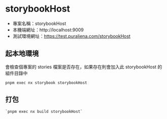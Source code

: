 # storybookHost

- 專案名稱：storybookHost
- 本機端網址：http://localhost:9009
- 測試環境網址：https://test.puraliena.com/storybookHost


## 起本地環境

會檢查個專案的 stories 檔案是否存在，如果存在則會加入此 storybookHost 的組件目錄中

```shell
pnpm exec nx storybook storybookHost 
```

## 打包

```shell
`pnpm exec nx build storybookHost`
```
